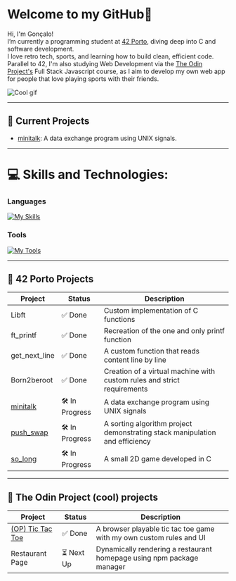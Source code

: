 #  Welcome to my GitHub👋
Hi, I'm Gonçalo!<br>
I’m currently a programming student at [42 Porto](https://www.42porto.com/), diving deep into C and software development.<br>
I love retro tech, sports, and learning how to build clean, efficient code.<br>
Parallel to 42, I'm also studying Web Development via the [The Odin Project's](https://www.theodinproject.com/) Full Stack Javascript course, as I aim to develop my own web app for people that love playing sports with their friends.

![Cool gif](https://github.com/goncalofgalmeida/goncalofgalmeida/blob/main/cool-gif.gif)

---

## 🚀 Current Projects

[//]: # ( - [push_swap] https://github.com/goncalofgalmeida/push_swap: A sorting algorithm project demonstrating stack manipulation and algorithmic efficiency.)
[//]: # ( - [so_long] https://github.com/goncalofgalmeida/so_long: A small 2D game developed in C.)
- [minitalk](https://github.com/goncalofgalmeida/minitalk): A data exchange program using UNIX signals.

---

# 💻 Skills and Technologies:
### Languages
[![My Skills](https://skillicons.dev/icons?i=c,js,html,css)](https://skillicons.dev)
### Tools
[![My Tools](https://skillicons.dev/icons?i=arduino,git,aws,heroku,supabase,cloudflare,vscode,vim,ps,ai,notion)](https://skillicons.dev)

---

## 🏫 42 Porto Projects
| Project       | Status    | Description                          |
|---------------|-----------|--------------------------------------|
| Libft         | ✅ Done   | Custom implementation of C functions |
| ft_printf     | ✅ Done   | Recreation of the one and only printf function |
| get_next_line | ✅ Done   | A custom function that reads content line by line |
| Born2beroot   | ✅ Done   | Creation of a virtual machine with custom rules and strict requirements |
| [minitalk](https://github.com/goncalofgalmeida/minitalk)   | 🛠️ In Progress | A data exchange program using UNIX signals |
| [push_swap](https://github.com/goncalofgalmeida/push_swap) | 🛠️ In Progress | A sorting algorithm project demonstrating stack manipulation and efficiency |
| [so_long](https://github.com/goncalofgalmeida/so_long)     | 🛠️ In Progress | A small 2D game developed in C |

---

## 🏫 The Odin Project (cool) projects
| Project       | Status    | Description                          |
|---------------|-----------|--------------------------------------|
| [(OP) Tic Tac Toe](https://github.com/goncalofgalmeida/tic-tac-toe) | ✅ Done | A browser playable tic tac toe game with my own custom rules and UI |
| Restaurant Page | ⏳ Next Up | Dynamically rendering a restaurant homepage using npm package manager |
